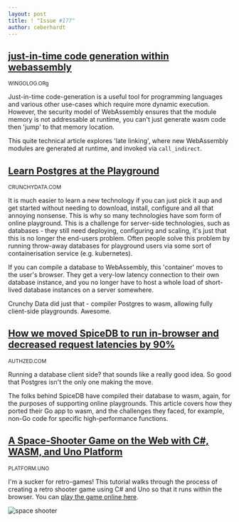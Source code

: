 ```yaml
---
layout: post
title: ! "Issue #177"
author: ceberhardt
---
```


## [just-in-time code generation within webassembly](https://wingolog.org/archives/2022/08/18/just-in-time-code-generation-within-webassembly)

<small>WINGOLOG.ORg</small>

Just-in-time code-generation is a useful tool for programming languages and various other use-cases which require more dynamic execution. However, the security model of WebAssembly ensures that the module memory is not addressable at runtime, you can't just generate wasm code then 'jump' to that memory location.

This quite technical article explores 'late linking', where new WebAssembly modules are generated at runtime, and invoked via `call_indirect`.

## [Learn Postgres at the Playground](https://www.crunchydata.com/blog/learn-postgres-at-the-playground)

<small>CRUNCHYDATA.COM</small>

It is much easier to learn a new technology if you can just pick it aup and get started without needing to download, install, configure and all that annoying nonsense. This is why so many technologies have som form of online playground. This is a challenge for server-side technologies, such as databases - they still need deploying, configuring and scaling, it's just that this is no longer the end-users problem. Often people solve this problem by running throw-away databases for playground users via some sort of containerisation service (e.g. kubernetes).

If you can compile a database to WebAssembly, this 'container' moves to the user's browser. They get a very-low latency connection to their own database instance, and you no longer have to host a whole load of short-lived database instances on a server somewhere.

Crunchy Data did just that - compiler Postgres to wasm, allowing fully client-side playgrounds. Awesome.

## [How we moved SpiceDB to run in-browser and decreased request latencies by 90%](https://authzed.com/blog/some-assembly-required/)

<small>AUTHZED.COM</small>

Running a database client side? that sounds like a really good idea. So good that Postgres isn't the only one making the move.

The folks behind SpiceDB have compiled their database to wasm, again, for the purposes of supporting online playgrounds. This article covers how they ported their Go app to wasm, and the challenges they faced, for example, non-Go code for specific high-performance functions.

## [A Space-Shooter Game on the Web with C#, WASM, and Uno Platform](https://platform.uno/blog/a-space-shooter-game-on-the-web-with-c-wasm-and-uno-platform/)

<small>PLATFORM.UNO</small>

I'm a sucker for retro-games! This tutorial walks through the process of creating a retro shooter game using C# and Uno so that it runs within the browser. You can [play the game online here](https://asadullahrifat89.github.io/Astro-Odyssey-Uno-Platform/).

![space shooter](https://wasmweekly.news/img/177.png)



